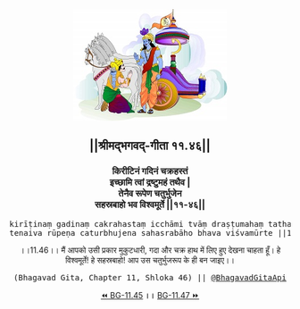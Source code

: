 <center><img src="../../asset/BG.png" alt="#API #bhagavadgitaapi #slok #nodejs #js #api #gitaapi #krishna #hinduism #vedic #ISKCON #shreemadbhagavadgita #technology"/>
<h2>||श्रीमद्‍भगवद्‍-गीता ११.४६||</h2>
<h3>किरीटिनं गदिनं चक्रहस्तं<br/>इच्छामि त्वां द्रष्टुमहं तथैव |<br/>तेनैव रूपेण चतुर्भुजेन<br/>सहस्रबाहो भव विश्वमूर्ते ||११-४६||</h3>
<pre>kirīṭinaṃ gadinaṃ cakrahastaṃ icchāmi tvāṃ draṣṭumahaṃ tathaiva .<br/>tenaiva rūpeṇa caturbhujena sahasrabāho bhava viśvamūrte ||11-46||</pre>
<p>।।11.46।। मैं आपको उसी प्रकार मुकुटधारी, गदा और चक्र हाथ में लिए हुए देखना चाहता हूँ। हे विश्वमूर्ते! हे सहस्रबाहो! आप उस चतुर्भुजरूप के ही बन जाइए।।</p>
<pre>(Bhagavad Gita, Chapter 11, Shloka 46) || <a href="https://twitter.com/bhagavadgitaapi">@BhagavadGitaApi</a></pre><a href="../../11/45">⏪  BG-11.45</a><b>        ।।        </b><a href="../../11/47">BG-11.47  ⏩</a></center></center>